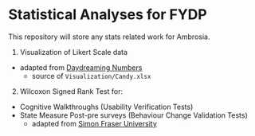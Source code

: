 # Statistical Analyses for FYDP
This repository will store any stats related work for Ambrosia.

1. Visualization of Likert Scale data
  * adapted from [Daydreaming Numbers][1]
    * source of `Visualization/Candy.xlsx`

2. Wilcoxon Signed Rank Test for:
  * Cognitive Walkthroughs (Usability Verification Tests)
  * State Measure Post-pre surveys (Behaviour Change Validation Tests)
    * adapted from [Simon Fraser University][2]

  [1]: http://daydreamingnumbers.com/blog/4-ways-to-visualize-likert-scales/
  [2]: https://www.sfu.ca/istld/faculty/resources/postpre.html